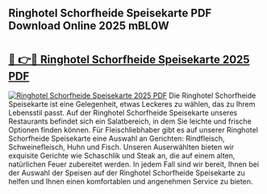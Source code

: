 ## Ringhotel Schorfheide Speisekarte PDF Download Online 2025 mBL0W

# <h2><a href="http://gcdw5pd.nevu.top/?p=Ringhotel+Schorfheide+Speisekarte">🔗 👉🔴 Ringhotel Schorfheide Speisekarte 2025 PDF</a></h2>

[![Ringhotel Schorfheide Speisekarte 2025 PDF](https://i.imgur.com/dBaPXMq.png)](http://gcdw5pd.nevu.top/?p=Ringhotel+Schorfheide+Speisekarte)
Die Ringhotel Schorfheide Speisekarte ist eine Gelegenheit, etwas Leckeres zu wählen, das zu Ihrem Lebensstil passt. Auf der Ringhotel Schorfheide Speisekarte unseres Restaurants befindet sich ein Salatbereich, in dem Sie leichte und frische Optionen finden können. Für Fleischliebhaber gibt es auf unserer Ringhotel Schorfheide Speisekarte eine Auswahl an Gerichten: Rindfleisch, Schweinefleisch, Huhn und Fisch. Unseren Auserwählten bieten wir exquisite Gerichte wie Schaschlik und Steak an, die auf einem alten, natürlichen Feuer zubereitet werden. In jedem Fall sind wir bereit, Ihnen bei der Auswahl der Speisen auf der Ringhotel Schorfheide Speisekarte zu helfen und Ihnen einen komfortablen und angenehmen Service zu bieten.
